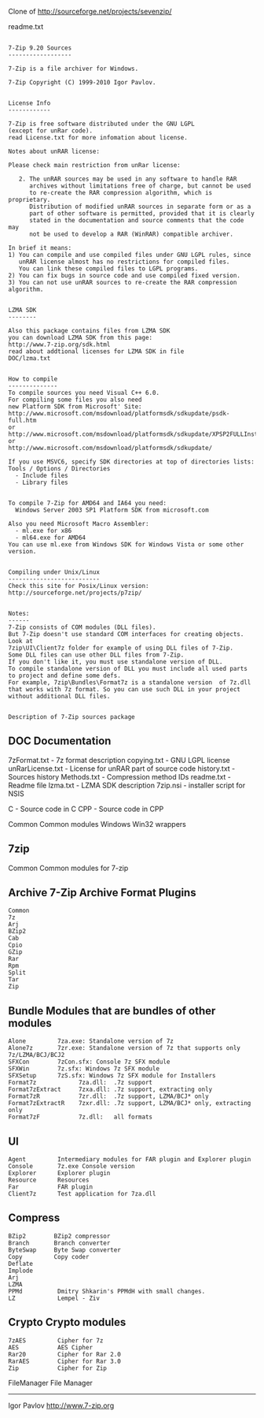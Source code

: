 Clone of http://sourceforge.net/projects/sevenzip/

readme.txt

~~~

7-Zip 9.20 Sources
------------------

7-Zip is a file archiver for Windows. 

7-Zip Copyright (C) 1999-2010 Igor Pavlov.


License Info
------------

7-Zip is free software distributed under the GNU LGPL 
(except for unRar code).
read License.txt for more infomation about license.

Notes about unRAR license:

Please check main restriction from unRar license:

   2. The unRAR sources may be used in any software to handle RAR
      archives without limitations free of charge, but cannot be used
      to re-create the RAR compression algorithm, which is proprietary.
      Distribution of modified unRAR sources in separate form or as a
      part of other software is permitted, provided that it is clearly
      stated in the documentation and source comments that the code may
      not be used to develop a RAR (WinRAR) compatible archiver.

In brief it means:
1) You can compile and use compiled files under GNU LGPL rules, since 
   unRAR license almost has no restrictions for compiled files.
   You can link these compiled files to LGPL programs.
2) You can fix bugs in source code and use compiled fixed version.
3) You can not use unRAR sources to re-create the RAR compression algorithm.


LZMA SDK
--------

Also this package contains files from LZMA SDK
you can download LZMA SDK from this page:
http://www.7-zip.org/sdk.html
read about addtional licenses for LZMA SDK in file
DOC/lzma.txt


How to compile
--------------
To compile sources you need Visual C++ 6.0.
For compiling some files you also need 
new Platform SDK from Microsoft' Site:
http://www.microsoft.com/msdownload/platformsdk/sdkupdate/psdk-full.htm
or
http://www.microsoft.com/msdownload/platformsdk/sdkupdate/XPSP2FULLInstall.htm
or
http://www.microsoft.com/msdownload/platformsdk/sdkupdate/

If you use MSVC6, specify SDK directories at top of directories lists:
Tools / Options / Directories
  - Include files
  - Library files


To compile 7-Zip for AMD64 and IA64 you need:
  Windows Server 2003 SP1 Platform SDK from microsoft.com

Also you need Microsoft Macro Assembler:
  - ml.exe for x86 
  - ml64.exe for AMD64
You can use ml.exe from Windows SDK for Windows Vista or some other version.


Compiling under Unix/Linux
--------------------------
Check this site for Posix/Linux version:
http://sourceforge.net/projects/p7zip/


Notes:
------
7-Zip consists of COM modules (DLL files).
But 7-Zip doesn't use standard COM interfaces for creating objects.
Look at
7zip\UI\Client7z folder for example of using DLL files of 7-Zip. 
Some DLL files can use other DLL files from 7-Zip.
If you don't like it, you must use standalone version of DLL.
To compile standalone version of DLL you must include all used parts
to project and define some defs. 
For example, 7zip\Bundles\Format7z is a standalone version  of 7z.dll 
that works with 7z format. So you can use such DLL in your project 
without additional DLL files.


Description of 7-Zip sources package
~~~~~~~~~~~~~~~~~~~~~~~~~~~~~~~~~~~~

DOC                Documentation
---
  7zFormat.txt   - 7z format description
  copying.txt    - GNU LGPL license
  unRarLicense.txt - License for unRAR part of source code
  history.txt    - Sources history
  Methods.txt    - Compression method IDs
  readme.txt     - Readme file
  lzma.txt       - LZMA SDK description
  7zip.nsi       - installer script for NSIS


C   - Source code in C
CPP - Source code in CPP

Common            Common modules
Windows           Win32 wrappers

7zip
-------
  Common          Common modules for 7-zip

  Archive         7-Zip Archive Format Plugins 
  --------
    Common
    7z
    Arj
    BZip2
    Cab
    Cpio
    GZip
    Rar
    Rpm            
    Split
    Tar
    Zip

  Bundle          Modules that are bundles of other modules
  ------
    Alone         7za.exe: Standalone version of 7z
    Alone7z       7zr.exe: Standalone version of 7z that supports only 7z/LZMA/BCJ/BCJ2
    SFXCon        7zCon.sfx: Console 7z SFX module
    SFXWin        7z.sfx: Windows 7z SFX module
    SFXSetup      7zS.sfx: Windows 7z SFX module for Installers
    Format7z            7za.dll:  .7z support
    Format7zExtract     7zxa.dll: .7z support, extracting only
    Format7zR           7zr.dll:  .7z support, LZMA/BCJ* only
    Format7zExtractR    7zxr.dll: .7z support, LZMA/BCJ* only, extracting only
    Format7zF           7z.dll:   all formats

  UI
  --
    Agent         Intermediary modules for FAR plugin and Explorer plugin
    Console       7z.exe Console version
    Explorer      Explorer plugin
    Resource      Resources
    Far           FAR plugin  
    Client7z      Test application for 7za.dll 

  Compress
  --------
    BZip2        BZip2 compressor
    Branch       Branch converter
    ByteSwap     Byte Swap converter
    Copy         Copy coder
    Deflate       
    Implode
    Arj
    LZMA
    PPMd          Dmitry Shkarin's PPMdH with small changes.
    LZ            Lempel - Ziv

  Crypto          Crypto modules
  ------
    7zAES         Cipher for 7z
    AES           AES Cipher
    Rar20         Cipher for Rar 2.0
    RarAES        Cipher for Rar 3.0
    Zip           Cipher for Zip

  FileManager       File Manager


---
Igor Pavlov
http://www.7-zip.org

~~~
